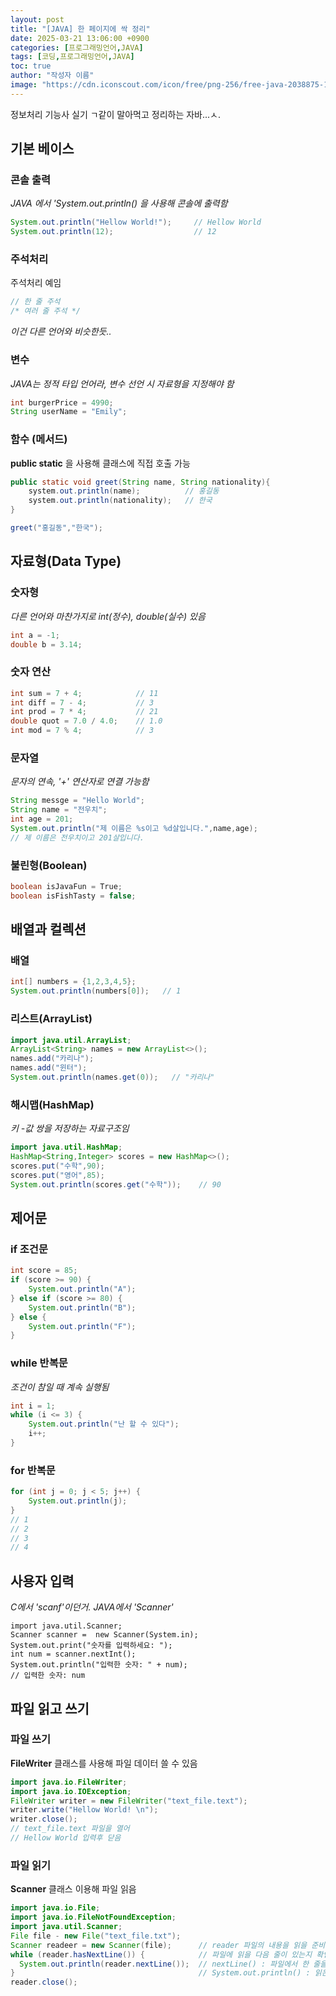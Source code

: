 ```yaml
---
layout: post
title: "[JAVA] 한 페이지에 싹 정리"
date: 2025-03-21 13:06:00 +0900
categories: [프로그래밍언어,JAVA]
tags: [코딩,프로그래밍언어,JAVA]
toc: true
author: "작성자 이름"
image: "https://cdn.iconscout.com/icon/free/png-256/free-java-2038875-1720088.png"
---      
```



정보처리 기능사 실기 ㄱ같이 말아먹고 정리하는 자바...ㅅ.  

## 기본 베이스  

### 콘솔 출력  
*JAVA 에서 'System.out.println() 을 사용해 콘솔에 출력함*  
```java
System.out.println("Hellow World!");     // Hellow World  
System.out.println(12);                  // 12  
```

  
### 주석처리  
주석처리 예임  
```java
// 한 줄 주석
/* 여러 줄 주석 */
```
*이건 다른 언어와 비슷한듯..*  

  
### 변수  
*JAVA는 정적 타입 언어라, 변수 선언 시 자료형을 지정해야 함*  
```java
int burgerPrice = 4990;
String userName = "Emily";
```


### 함수 (메서드)  
**public static** 을 사용해 클래스에 직접 호출 가능  
```java
public static void greet(String name, String nationality){
    system.out.println(name);          // 홍길동  
    system.out.println(nationality);   // 한국  
}

greet("홍길동","한국");
```


## 자료형(Data Type)  

### 숫자형  
*다른 언어와 마찬가지로 int(정수), double(실수) 있음*  
```java
int a = -1;
double b = 3.14;
```


### 숫자 연산  
```java
int sum = 7 + 4;            // 11  
int diff = 7 - 4;           // 3  
int prod = 7 * 4;           // 21  
double quot = 7.0 / 4.0;    // 1.0  
int mod = 7 % 4;            // 3
```


### 문자열  
*문자의 연속, '+' 연산자로 연결 가능함*  
```java
String messge = "Hello World";
String name = "전우치";
int age = 201;
System.out.println("제 이름은 %s이고 %d살입니다.",name,age);
// 제 이름은 전우치이고 201살입니다.  
```


### 불린형(Boolean)  
```java
boolean isJavaFun = True;
boolean isFishTasty = false;
```


## 배열과 컬렉션  

### 배열  
```java
int[] numbers = {1,2,3,4,5};
System.out.println(numbers[0]);   // 1
```


### 리스트(ArrayList)  
```java
import java.util.ArrayList;
ArrayList<String> names = new ArrayList<>();
names.add("카리나");
names.add("윈터");
System.out.println(names.get(0));   // "카리나"
```


### 해시맵(HashMap)  
*키 -값 쌍을 저장하는 자료구조임*  
```java
import java.util.HashMap;
HashMap<String,Integer> scores = new HashMap<>();
scores.put("수학",90);
scores.put("영어",85);
System.out.println(scores.get("수학"));    // 90  
```


## 제어문  

### if 조건문  
```java
int score = 85;
if (score >= 90) {
    System.out.println("A");
} else if (score >= 80) {
    System.out.println("B");
} else {
    System.out.println("F");
}
```


### while 반복문  
*조건이 참일 때 계속 실행됨*  
```java
int i = 1;
while (i <= 3) {
    System.out.println("난 할 수 있다");
    i++;
}
```


### for 반복문  
```java
for (int j = 0; j < 5; j++) {
    System.out.println(j);
}
// 1
// 2
// 3
// 4
```


## 사용자 입력  
*C에서 'scanf'이던거. JAVA에서 'Scanner'*  
```jave
import java.util.Scanner;
Scanner scanner =  new Scanner(System.in);
System.out.print("숫자를 입력하세요: ");
int num = scanner.nextInt();
System.out.println("입력한 숫자: " + num);
// 입력한 숫자: num
```


## 파일 읽고 쓰기  

### 파일 쓰기  
**FileWriter** 클래스를 사용해 파일 데이터 쓸 수 있음  
```java
import java.io.FileWriter;
import java.io.IOException;
FileWriter writer = new FileWriter("text_file.text");
writer.write("Hellow World! \n");
writer.close();
// text_file.text 파일을 열어
// Hellow World 입력후 닫음
```


### 파일 읽기  
**Scanner** 클래스 이용해 파일 읽음  
```java
import java.io.File;
import java.io.FileNotFoundException;
import java.util.Scanner;
File file - new File("text_file.txt");
Scanner readeer = new Scanner(file);      // reader 파일의 내용을 읽을 준비 함
while (reader.hasNextLine()) {            // 파일에 읽을 다음 줄이 있는지 확인하는 메서드, true-반복문 실행,  false-종료  
  System.out.println(reader.nextLine());  // nextLine() : 파일에서 한 줄을 읽어 문자열로 반환  
}                                         // System.out.println() : 읽은 줄은 콘솔에 출력  
reader.close();
```





